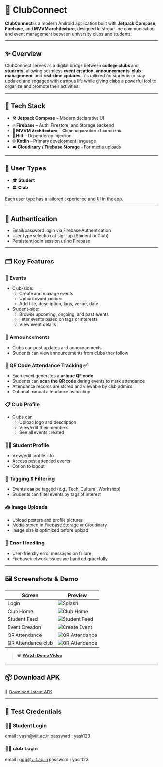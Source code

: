 # 📱 ClubConnect

**ClubConnect** is a modern Android application built with **Jetpack Compose**, **Firebase**, and **MVVM architecture**, designed to streamline communication and event management between university clubs and students.

---

## ✨ Overview

ClubConnect serves as a digital bridge between **college clubs** and **students**, allowing seamless **event creation**, **announcements**, **club management**, and **real-time updates**. It's tailored for students to stay updated and engaged with campus life while giving clubs a powerful tool to organize and promote their activities.

---

## 🚀 Tech Stack

- 🛠️ **Jetpack Compose** – Modern declarative UI
- 🔥 **Firebase** – Auth, Firestore, and Storage backend
- 🧠 **MVVM Architecture** – Clean separation of concerns
- 💉 **Hilt** – Dependency Injection
- 🌐 **Kotlin** – Primary development language
- ☁️ **Cloudinary / Firebase Storage** – For media uploads

---

## 👥 User Types

- 🎓 **Student**
- 🏛️ **Club**

Each user type has a tailored experience and UI in the app.

---

## 🔐 Authentication

- Email/password login via Firebase Authentication
- User type selection at sign-up (Student or Club)
- Persistent login session using Firebase

---

## 🗂️ Key Features

### 🎉 Events

- Club-side:
  - Create and manage events
  - Upload event posters
  - Add title, description, tags, venue, date
- Student-side:
  - Browse upcoming, ongoing, and past events
  - Filter events based on tags or interests
  - View event details

### 📢 Announcements

- Clubs can post updates and announcements
- Students can view announcements from clubs they follow

### 📅 QR Code Attendance Tracking ✅

- Each event generates a **unique QR code**
- Students can **scan the QR code** during events to mark attendance
- Attendance records are stored and viewable by club admins
- Optional manual attendance as backup

### 📋 Club Profile

- Clubs can:
  - Upload logo and description
  - View/edit their members
  - See all events created

### 👨‍🎓 Student Profile

- View/edit profile info
- Access past attended events
- Option to logout

### 📂 Tagging & Filtering

- Events can be tagged (e.g., Tech, Cultural, Workshop)
- Students can filter events by tags of interest

### 📥 Image Uploads

- Upload posters and profile pictures
- Media stored in Firebase Storage or Cloudinary
- Image size is optimized before upload

### 🧪 Error Handling

- User-friendly error messages on failure
- Firebase/network issues are handled gracefully

---

## 🖼️ Screenshots & Demo

| Screen | Preview |
|--------|---------|
|  Login | ![Splash](assets/11.jpeg) |
| Club Home | ![Club Home](assets/20.jpeg) |
| Student Feed | ![Student Feed](assets/) |
| Event Creation | ![Create Event](assets/10.jpeg) |
| QR Attendance | ![QR Attendance](assets/4.jpeg) |
| QR Attendance club | ![QR Attendance](assets/18.jpeg) |


> 📽️ **[Watch Demo Video](https://your-demo-video-link.com)**

---

## 📦 Download APK

📲 [Download Latest APK](https://drive.google.com/file/d/1_NPw3V9SAO-uLAHun6BW0Oxl0QOBu-ec/view?usp=drive_link)

---

## 🧪 Test Credentials

### 👨‍🎓 Student Login
email : yash@viit.ac.in
password : yash123

### 👨‍🎓 club Login
email : gdg@viit.ac.in
password : yash123

